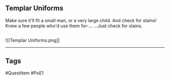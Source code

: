 ## Templar Uniforms
Make sure it'll fit a small man, or a very large child.
And check for stains! Knew a few people who'd use them for-... 
...Just check for stains.
## 
![[Templar Uniforms.png]]

---
## Tags
#QuestItem
#PoE1